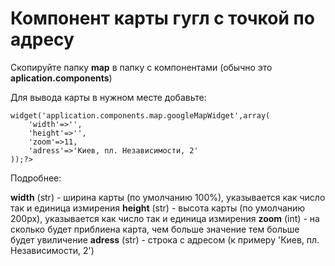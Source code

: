 Компонент карты гугл с точкой по адресу
==============

Скопируйте папку **map** в папку с компонентами (обычно это **aplication.components**)

Для вывода карты в нужном месте добавьте:
<pre><code><?php $this->widget('application.components.map.googleMapWidget',array(
    'width'=>'',
    'height'=>'',
    'zoom'=>11,
    'adress'=>'Киев, пл. Независимости, 2'
));?></code></pre>

Подробнее:

**width**  (str) - ширина карты (по умолчанию 100%), указывается как число так и единица измирения
**height** (str) - высота карты (по умолчанию 200px), указывается как число так и единица измирения
**zoom**   (int) - на сколько будет приблиена карта, чем больше значение тем больше будет увиличение
**adress** (str) - строка с адресом (к примеру 'Киев, пл. Независимости, 2')
